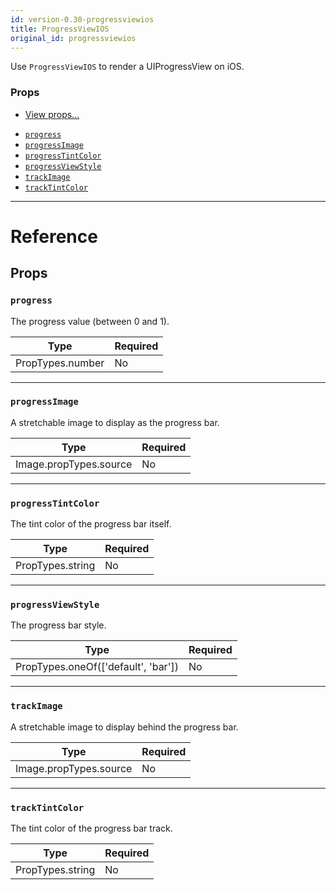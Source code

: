```yaml
---
id: version-0.30-progressviewios
title: ProgressViewIOS
original_id: progressviewios
---
```

Use `ProgressViewIOS` to render a UIProgressView on iOS.

### Props

* [View props...](view.md#props)
- [`progress`](progressviewios.md#progress)
- [`progressImage`](progressviewios.md#progressimage)
- [`progressTintColor`](progressviewios.md#progresstintcolor)
- [`progressViewStyle`](progressviewios.md#progressviewstyle)
- [`trackImage`](progressviewios.md#trackimage)
- [`trackTintColor`](progressviewios.md#tracktintcolor)






---

# Reference

## Props

### `progress`

The progress value (between 0 and 1).

| Type | Required |
| - | - |
| PropTypes.number | No |




---

### `progressImage`

A stretchable image to display as the progress bar.

| Type | Required |
| - | - |
| Image.propTypes.source | No |




---

### `progressTintColor`

The tint color of the progress bar itself.

| Type | Required |
| - | - |
| PropTypes.string | No |




---

### `progressViewStyle`

The progress bar style.

| Type | Required |
| - | - |
| PropTypes.oneOf(['default', 'bar']) | No |




---

### `trackImage`

A stretchable image to display behind the progress bar.

| Type | Required |
| - | - |
| Image.propTypes.source | No |




---

### `trackTintColor`

The tint color of the progress bar track.

| Type | Required |
| - | - |
| PropTypes.string | No |






